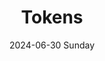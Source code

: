 ---
aliases: 
tags:
categories:
draft: false
slug: 
layout: subsection
githubrepo: 
keywords: 
type: 
date:
- 2024-06-30 Sunday
description: Showcasing my interpretation of Material's design tokens
title: Tokens
lastMod: 2024-06-30
---
